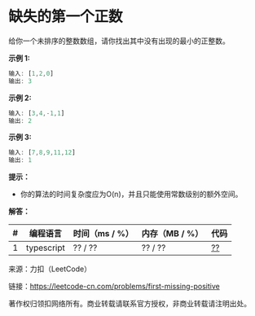 # 缺失的第一个正数

给你一个未排序的整数数组，请你找出其中没有出现的最小的正整数。

**示例 1:**

``` javascript
输入: [1,2,0]
输出: 3
```

**示例 2:**

``` javascript
输入: [3,4,-1,1]
输出: 2
```

**示例 3:**

``` javascript
输入: [7,8,9,11,12]
输出: 1
```

**提示：**

- 你的算法的时间复杂度应为O(n)，并且只能使用常数级别的额外空间。

**解答：**

**#**|**编程语言**|**时间（ms / %）**|**内存（MB / %）**|**代码**
--|--|--|--|--
1|typescript|?? / ??|?? / ??|[??](./typescript/ac_v1.ts)

来源：力扣（LeetCode）

链接：https://leetcode-cn.com/problems/first-missing-positive

著作权归领扣网络所有。商业转载请联系官方授权，非商业转载请注明出处。
